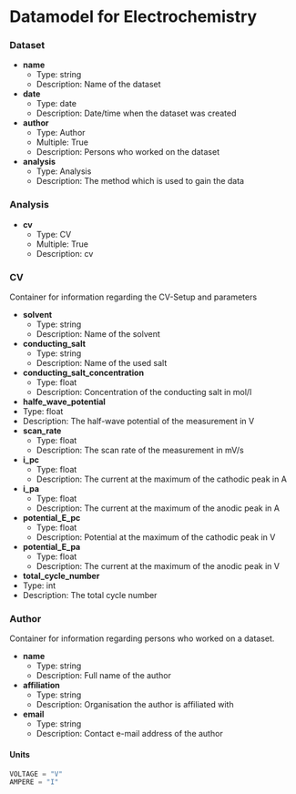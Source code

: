 # Datamodel for Electrochemistry
 
### Dataset
- __name__ 
  - Type: string
  - Description: Name of the dataset
- __date__
  - Type: date
  - Description: Date/time when the dataset was created
- __author__
  - Type: Author
  - Multiple: True
  - Description: Persons who worked on the dataset
- __analysis__
  - Type: Analysis
  - Description: The method which is used to gain the data 


### Analysis
- __cv__
  - Type: CV
  - Multiple: True
  - Description: cv
  
### CV
Container for information regarding the CV-Setup and parameters
- __solvent__
  - Type: string
  - Description: Name of the solvent    
- __conducting_salt__
  - Type: string
  - Description: Name of the used salt
- __conducting_salt_concentration__
  - Type: float
  - Description: Concentration of the conducting salt in mol/l
 - __halfe_wave_potential__
  - Type: float
  - Description: The half-wave potential of the measurement in V 
- __scan_rate__
  - Type: float
  - Description: The scan rate of the measurement in mV/s
- __i_pc__
  - Type: float
  - Description: The current at the maximum of the cathodic peak in A
- __i_pa__
  - Type: float
  - Description: The current at the maximum of the anodic peak in A 
- __potential_E_pc__
  - Type: float
  - Description: Potential at the maximum of the cathodic peak in  V
- __potential_E_pa__
  - Type: float
  - Description: The current at the maximum of the anodic peak in V
 - __total_cycle_number__
  - Type: int
  - Description: The total cycle number


### Author
Container for information regarding persons who worked on a dataset.

- __name__
  - Type: string
  - Description: Full name of the author
- __affiliation__
  - Type: string
  - Description: Organisation the author is affiliated with
- __email__
  - Type: string
  - Description: Contact e-mail address of the author




  

#### Units
```python
VOLTAGE = "V"
AMPERE = "I"
``` 
